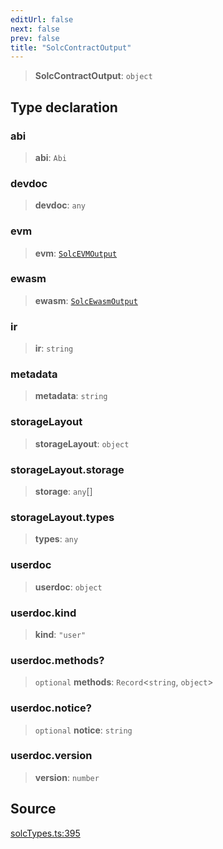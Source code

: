 ```yaml
---
editUrl: false
next: false
prev: false
title: "SolcContractOutput"
---
```


> **SolcContractOutput**: `object`

## Type declaration

### abi

> **abi**: `Abi`

### devdoc

> **devdoc**: `any`

### evm

> **evm**: [`SolcEVMOutput`](/reference/tevm/solc/type-aliases/solcevmoutput/)

### ewasm

> **ewasm**: [`SolcEwasmOutput`](/reference/tevm/solc/type-aliases/solcewasmoutput/)

### ir

> **ir**: `string`

### metadata

> **metadata**: `string`

### storageLayout

> **storageLayout**: `object`

### storageLayout.storage

> **storage**: `any`[]

### storageLayout.types

> **types**: `any`

### userdoc

> **userdoc**: `object`

### userdoc.kind

> **kind**: `"user"`

### userdoc.methods?

> `optional` **methods**: `Record`\<`string`, `object`\>

### userdoc.notice?

> `optional` **notice**: `string`

### userdoc.version

> **version**: `number`

## Source

[solcTypes.ts:395](https://github.com/evmts/tevm-monorepo/blob/main/bundler-packages/solc/src/solcTypes.ts#L395)
